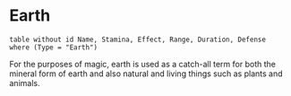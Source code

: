 # Earth
```dataview
table without id Name, Stamina, Effect, Range, Duration, Defense
where (Type = "Earth")
```

For the purposes of magic, earth is used as a catch-all term for both the mineral form of earth and also natural and living things such as plants and animals.